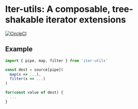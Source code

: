 # Iter-utils: A composable, tree-shakable iterator extensions

[![CircleCI](https://circleci.com/gh/Tosuke/iter-util/tree/master.svg?style=svg)](https://circleci.com/gh/Tosuke/iter-util/tree/master)

## Example
```js
import { pipe, map, filter } from 'iter-utils'

const dest = source[pipe](
  map(x => ...),
  filter(x => ...)
)

for(const value of dest) {
  ...
}
```